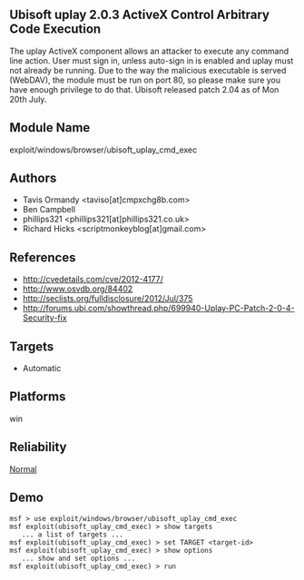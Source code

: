 ## Ubisoft uplay 2.0.3 ActiveX Control Arbitrary Code Execution

The uplay ActiveX component allows an attacker to execute 
any command line action. User must sign in, unless auto-sign 
in is enabled and uplay must not already be running. Due to 
the way the malicious executable is served (WebDAV), the 
module must be run on port 80, so please make sure you have 
enough privilege to do that. Ubisoft released patch 2.04 as 
of Mon 20th July.


## Module Name
exploit/windows/browser/ubisoft_uplay_cmd_exec

## Authors
* Tavis Ormandy <taviso[at]cmpxchg8b.com>
* Ben Campbell
* phillips321 <phillips321[at]phillips321.co.uk>
* Richard Hicks <scriptmonkeyblog[at]gmail.com>


## References
* http://cvedetails.com/cve/2012-4177/
* http://www.osvdb.org/84402
* http://seclists.org/fulldisclosure/2012/Jul/375
* http://forums.ubi.com/showthread.php/699940-Uplay-PC-Patch-2-0-4-Security-fix



## Targets
* Automatic


## Platforms
win

## Reliability
[Normal](https://github.com/rapid7/metasploit-framework/wiki/Exploit-Ranking)

## Demo

```
msf > use exploit/windows/browser/ubisoft_uplay_cmd_exec
msf exploit(ubisoft_uplay_cmd_exec) > show targets
   ... a list of targets ...
msf exploit(ubisoft_uplay_cmd_exec) > set TARGET <target-id>
msf exploit(ubisoft_uplay_cmd_exec) > show options
   ... show and set options ...
msf exploit(ubisoft_uplay_cmd_exec) > run
```
    
    